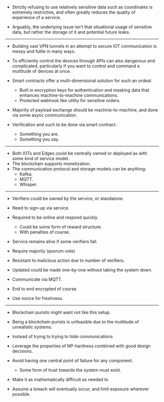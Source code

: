 - Strictly refusing to use relatively sensitive data such as coordinates is extremely restrictive, and often greatly reduces the quality of experience of a service.

- Arguably, the underlying issue isn't that situational usage of sensitive data, but rather the storage of it
and potential future leaks.

-------------------------------------------------------------------------------

- Building vast VPN tunnels in an attempt to secure IOT communication is messy and futile in many ways.

- To efficiently control the devices through APIs can also dangerous and complicated, particularly if you want to control and command a multitude of devices at once.

- Smart contracts offer a multi-dimensional solution for such an ordeal.
    - Built in encryption keys for authentication and masking data that enhances machine-to-machine communications.
    - Protected webhook like utility for sensitive orders.

- Majority of payload exchange should be machine-to-machine, and done via some async communication.
- Verification and such to be done via smart contract.
    - Something you are.
    - Something you say.

-------------------------------------------------------------------------------

- Both IOTs and Edges could be centrally owned or deployed as with some kind of service model.
- The blockchain supports monetization.
- The communication protocol and storage models can be anything:
    - Kafka.
    - MQTT.
    - Whisper.

-------------------------------------------------------------------------------

- Verifiers could be owned by the service, or standalone.
- Need to sign-up via service.
- Required to be online and respond quickly.
    - Could be some form of reward structure.
    - With penalties of course.

- Service remains alive if some verifiers fall.
- Require majority (quorum vote)
- Resistant to malicious action due to number of verifiers.
- Updated could be made one-by-one without taking the system down.

- Communicate via MQTT.
- End to end encrypted of course.
- Use nonce for freshness.

-------------------------------------------------------------------------------

- Blockchain purists might want not like this setup.
- Being a blockchain purists is unfeasible due to the multitude of unrealistic systems.

- Instead of trying to trying to hide communications
- Leverage the properties of NP-hardness combined with good design decisions.
- Avoid having one central point of failure for any component.
    - Some form of trust towards the system must exist.
- Make it as mathematically difficult as needed to 
- Assume a breach will eventually occur, and limit exposure wherever possible.



















